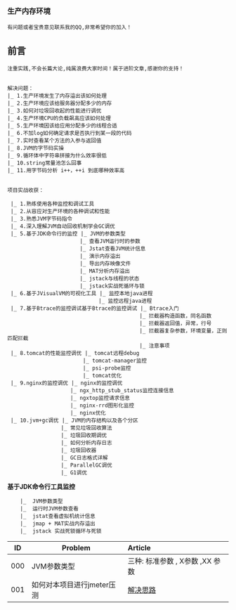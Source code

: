 ### 生产内存环境

    有问题或者宝贵意见联系我的QQ,非常希望你的加入！
## 前言

    注重实践,不会长篇大论,纯属浪费大家时间！属于进阶文章,感谢你的支持！
    
    
    解决问题：
    |_ 1.生产环境发生了内存溢出该如何处理 
    |_ 2.生产环境应该给服务器分配多少的内存
    |_ 3.如何对垃圾回收起的性能进行调优
    |_ 4.生产环境CPU的负载飙高应该如何处理
    |_ 5.生产环境因该给应用分配多少的线程合适
    |_ 6.不加log如何确定请求是否执行到某一段的代码 
    |_ 7.实时查看某个方法的入参与返回值 
    |_ 8.JVM的字节码实操
    |_ 9.循环体中字符串拼接为什么效率很低 
    |_ 10.string常量池怎么回事
    |_ 11.用字节码分析 i++，++i 到底哪种效率高 
    
    
    项目实战收获：
    
     |_ 1.熟练使用各种监控和调试工具 
     |_ 2.从容应对生产环境的各种调试和性能
     |_ 3.熟悉JVM字节码指令
     |_ 4.深入理解JVM自动回收机制学会GC调优
     |_ 5.基于JDK命令行的监控 |_ JVM的参数类型 
                           |_ 查看JVM运行时的参数
                           |_ Jstat查看JVM统计信息 
                           |_ 演示内存溢出
                           |_ 导出内存映像文件
                           |_ MAT分析内存溢出
                           |_ jstack与线程的状态
                           |_ jstack实战死循环与锁
     |_ 6.基于JVisualVM的可视化工具 |_ 监控本地java进程
                                 |_ 监控远程java进程
     |_ 7.基于Btrace的监控调试基于Btrace的监控调试 |_ Btrace入门
                                              |_ 拦截器构造函数，同名函数
                                              |_ 拦截器返回值，异常，行号
                                              |_ 拦截器复杂参数，环境变量，正则匹配拦截
                                              |_ 注意事项                
     |_ 8.tomcat的性能监控调优 |_ tomcat远程debug
                            |_ tomcat-manager监控
                            |_ psi-probe监控 
                            |_ tomcat优化
     |_ 9.nginx的监控调优 |_ nginx的监控调优
                        |_ ngx_http_stub_status监控连接信息
                        |_ ngxtop监控请求信息
                        |_ nginx-rrd图形化监控
                        |_ nginx优化
     |_ 10.jvm+gc调优 |_ JVM的内存结构以及各个分区
                     |_ 常见垃圾回收算法
                     |_ 垃圾回收期调优
                     |_ 如何分析内存日志
                     |_ 垃圾回收器 
                     |_ GC日志格式详解
                     |_ ParallelGC调优
                     |_ G1调优


**基于JDK命令行工具监控**
 
        |_  JVM参数类型 
        |_  运行时JVM参数查看
        |_  jstat查看虚拟机统计信息
        |_  jmap + MAT实战内存溢出
        |_  jstack 实战死锁循环与死锁
        
     
| ID | Problem  | Article | 
| --- | ---   | :--- |
| 000 |JVM参数类型 | 三种: 标准参数 , X参数 ,XX 参数 |
| 001 |如何对本项目进行jmeter压测 | [解决思路](https://raw.githubusercontent.com/qiurunze123/imageall/master/miaosha.png) |
